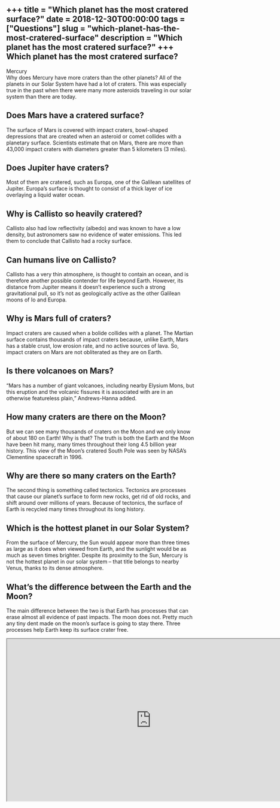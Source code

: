 +++
title = "Which planet has the most cratered surface?"
date = 2018-12-30T00:00:00
tags = ["Questions"]
slug = "which-planet-has-the-most-cratered-surface"
description = "Which planet has the most cratered surface?"
+++
Which planet has the most cratered surface?
-------------------------------------------

Mercury  
Why does Mercury have more craters than the other planets? All of the planets in our Solar System have had a lot of craters. This was especially true in the past when there were many more asteroids traveling in our solar system than there are today.

Does Mars have a cratered surface?
----------------------------------

The surface of Mars is covered with impact craters, bowl-shaped depressions that are created when an asteroid or comet collides with a planetary surface. Scientists estimate that on Mars, there are more than 43,000 impact craters with diameters greater than 5 kilometers (3 miles).

Does Jupiter have craters?
--------------------------

Most of them are cratered, such as Europa, one of the Galilean satellites of Jupiter. Europa’s surface is thought to consist of a thick layer of ice overlaying a liquid water ocean.

Why is Callisto so heavily cratered?
------------------------------------

Callisto also had low reflectivity (albedo) and was known to have a low density, but astronomers saw no evidence of water emissions. This led them to conclude that Callisto had a rocky surface.

Can humans live on Callisto?
----------------------------

Callisto has a very thin atmosphere, is thought to contain an ocean, and is therefore another possible contender for life beyond Earth. However, its distance from Jupiter means it doesn’t experience such a strong gravitational pull, so it’s not as geologically active as the other Galilean moons of Io and Europa.

Why is Mars full of craters?
----------------------------

Impact craters are caused when a bolide collides with a planet. The Martian surface contains thousands of impact craters because, unlike Earth, Mars has a stable crust, low erosion rate, and no active sources of lava. So, impact craters on Mars are not obliterated as they are on Earth.

Is there volcanoes on Mars?
---------------------------

“Mars has a number of giant volcanoes, including nearby Elysium Mons, but this eruption and the volcanic fissures it is associated with are in an otherwise featureless plain,” Andrews-Hanna added.

How many craters are there on the Moon?
---------------------------------------

But we can see many thousands of craters on the Moon and we only know of about 180 on Earth! Why is that? The truth is both the Earth and the Moon have been hit many, many times throughout their long 4.5 billion year history. This view of the Moon’s cratered South Pole was seen by NASA’s Clementine spacecraft in 1996.

Why are there so many craters on the Earth?
-------------------------------------------

The second thing is something called tectonics. Tectonics are processes that cause our planet’s surface to form new rocks, get rid of old rocks, and shift around over millions of years. Because of tectonics, the surface of Earth is recycled many times throughout its long history.

Which is the hottest planet in our Solar System?
------------------------------------------------

From the surface of Mercury, the Sun would appear more than three times as large as it does when viewed from Earth, and the sunlight would be as much as seven times brighter. Despite its proximity to the Sun, Mercury is not the hottest planet in our solar system – that title belongs to nearby Venus, thanks to its dense atmosphere.

What’s the difference between the Earth and the Moon?
-----------------------------------------------------

The main difference between the two is that Earth has processes that can erase almost all evidence of past impacts. The moon does not. Pretty much any tiny dent made on the moon’s surface is going to stay there. Three processes help Earth keep its surface crater free.

<iframe allow="accelerometer; autoplay; clipboard-write; encrypted-media; gyroscope; picture-in-picture" allowfullscreen="" class="__youtube_prefs__  epyt-is-override  no-lazyload" data-no-lazy="1" data-origheight="433" data-origwidth="770" data-skipgform_ajax_framebjll="" height="433" id="_ytid_29699" loading="lazy" src="https://www.youtube.com/embed/jQRbxjskrPc?enablejsapi=1&autoplay=0&cc_load_policy=0&cc_lang_pref=&iv_load_policy=1&loop=0&modestbranding=0&rel=1&fs=1&playsinline=0&autohide=2&theme=dark&color=red&controls=1&" title="YouTube player" width="770"></iframe>